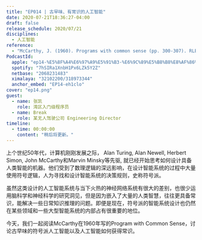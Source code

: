 ```yaml
---
title: "EP014 | 古早味、有常识的人工智能"
date: 2020-07-21T18:36:27-04:00
draft: false
release_schedule: 2020/07/21
disciplines:
  - 人工智能
reference:
  - "McCarthy, J. (1960). Programs with common sense (pp. 300-307). RLE and MIT computation center."
PodcastId:
  apple: "ep14-%E5%8F%A4%E6%97%A9%E5%91%B3-%E6%9C%89%E5%B8%B8%E8%AF%86%E7%9A%84%E4%BA%BA%E5%B7%A5%E6%99%BA%E8%83%BD/id1490374590?i=1000485589143"
  spotify: "7hSIRa1XnbH1Px6LZk5Y2Z"
  netbase: "2068231483"
  ximalaya: "32102200/318973344"
  anchor_embed: "EP14-eh1clo"
cover: "ep14.png"
guest:
  - name: 张凯
    role: 湾区入门级程序员
  - name: Break
    role: 某无人驾驶公司 Engineering Director
timeline:
  - time: 00:00:00
    content: "稍后将更新。"
---
```


上个世纪50年代，计算机刚刚发展之际， Alan Turing, Alan Newell, Herbert Simon, John McCarthy和Marvin Minsky等先驱, 就已经开始思考如何设计具备人类智能的机器。他们受到了数理逻辑的深远影响，在设计智能系统的过程中大量使用符号逻辑，人为寻找和设计智能系统的决策规则，史称符号派。

虽然这类设计的人工智能系统与当下火热的神经网络系统有很大的差别，也很少运用脑科学和神经科学的研究洞见，但是因为嵌入了大量的人类智慧，往往更具备常识，能解决一些日常知识推理的问题。即便是现在，符号派的智能系统设计也仍然在某些领域和一些大型智能系统的内部占有很重要的地位。

今天，我们一起阅读McCarthy在1960年写的Program with Common Sense，讨论古早味的符号派人工智能以及人工智能如何获得常识。
